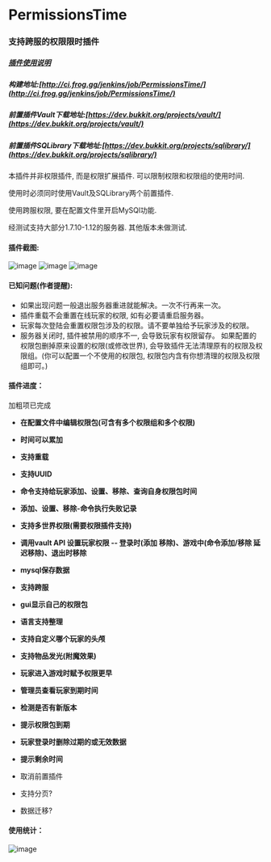 # PermissionsTime
### 支持跨服的权限限时插件

##### [插件使用说明](https://github.com/geekfrog/PermissionsTime/wiki/PermissionsTime-%E4%BD%BF%E7%94%A8%E8%AF%B4%E6%98%8E)
##### 构建地址:[http://ci.frog.gg/jenkins/job/PermissionsTime/](http://ci.frog.gg/jenkins/job/PermissionsTime/)
##### 前置插件Vault下载地址:[https://dev.bukkit.org/projects/vault/](https://dev.bukkit.org/projects/vault/)
##### 前置插件SQLibrary下载地址:[https://dev.bukkit.org/projects/sqlibrary/](https://dev.bukkit.org/projects/sqlibrary/)

本插件并非权限插件, 而是权限扩展插件. 可以限制权限和权限组的使用时间.

使用时必须同时使用Vault及SQLibrary两个前置插件.

使用跨服权限, 要在配置文件里开启MySQl功能.

经测试支持大部分1.7.10-1.12的服务器. 其他版本未做测试.

#### 插件截图: 
![image](http://i.imgur.com/cnnd5hb.jpg)
![image](http://i.imgur.com/bqvIVvz.jpg)
![image](http://i.imgur.com/NFK3WKa.jpg)


#### 已知问题(作者提醒):

- 如果出现问题一般退出服务器重进就能解决。一次不行再来一次。
- 插件重载不会重置在线玩家的权限, 如有必要请重启服务器。
- 玩家每次登陆会重置权限包涉及的权限。请不要单独给予玩家涉及的权限。
- 服务器关闭时, 插件被禁用的顺序不一, 会导致玩家有权限留存。 如果配置的权限包删掉原来设置的权限(或修改世界), 会导致插件无法清理原有的权限及权限组。(你可以配置一个不使用的权限包, 权限包内含有你想清理的权限及权限组即可。)

#### 插件进度：

加粗项已完成

- **在配置文件中编辑权限包(可含有多个权限组和多个权限)**
- **时间可以累加**
- **支持重载**
- **支持UUID**
- **命令支持给玩家添加、设置、移除、查询自身权限包时间**
- **添加、设置、移除-命令执行失败记录**
- **支持多世界权限(需要权限插件支持)**
- **调用vault API 设置玩家权限 -- 登录时(添加 移除)、游戏中(命令添加/移除 延迟移除)、退出时移除**
- **mysql保存数据**
- **支持跨服**
- **gui显示自己的权限包**
- **语言支持整理**
- **支持自定义哪个玩家的头颅**
- **支持物品发光(附魔效果)**
- **玩家进入游戏时赋予权限更早**
- **管理员查看玩家到期时间**
- **检测是否有新版本**
- **提示权限包到期**
- **玩家登录时删除过期的或无效数据**
- **提示剩余时间**
- 取消前置插件


- 支持分页?
- 数据迁移?

#### 使用统计：
![image](http://i.mcstats.org/PermissionsTime/Global+Statistics.borderless.png)

